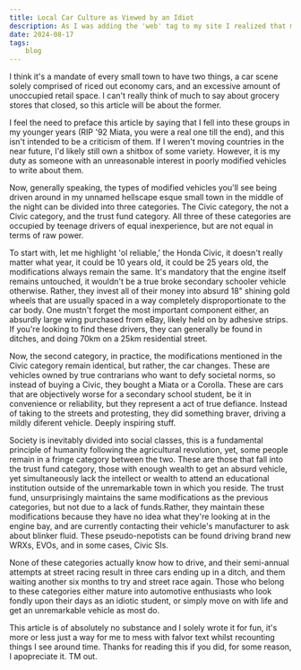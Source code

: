 ```yaml
---
title: Local Car Culture as Viewed by an Idiot
description: As I was adding the 'web' tag to my site I realized that my web section and blog section were identical, so I figured I should talk about something new. Here it is, an article about shoddily put together vehicles predominently owned by secondary school students, which I somehow always see around town. I literally have no idea who will read this, it sounded more interesting in my head. This article has no real meaning, and there'll still be another article today.
date: 2024-08-17
tags: 
    blog
---
```


I think it's a mandate of every small town to have two things, a car scene solely comprised of riced out economy cars, and an excessive amount of unoccupied retail space. I can't really think of much to say about grocery stores that closed, so this article will be about the former.

I feel the need to preface this article by saying that I fell into these groups in my younger years (RIP '92 Miata, you were a real one till the end), and this isn't intended to be a criticism of them. If I weren't moving countries in the near future, I'd likely still own a shitbox of some variety. However, it is my duty as someone with an unreasonable interest in poorly modified vehicles to write about them.

Now, generally speaking, the types of modified vehicles you'll see being driven around in my unnamed hellscape esque small town in the middle of the night can be divided into three categories. The Civic category, the not a Civic category, and the trust fund category. All three of these categories are occupied by teenage drivers of equal inexperience, but are not equal in terms of raw power.

To start with, let me highlight 'ol reliable,' the Honda Civic, it doesn't really matter what year, it could be 10 years old, it could be 25 years old, the modifications always remain the same. It's mandatory that the engine itself remains untouched, it wouldn't be a true broke secondary schooler vehicle otherwise. Rather, they invest all of their money into absurd 18" shining gold wheels that are usually spaced in a way completely disproportionate to the car body. One mustn't forget the most important component either, an absurdly large wing purchased from eBay, likely held on by adhesive strips. If you're looking to find these drivers, they can generally be found in ditches, and doing 70km on a 25km residential street.

Now, the second category, in practice, the modifications mentioned in the Civic category remain identical, but rather, the car changes. These are vehicles owned by true contrarians who want to defy societal norms, so instead of buying a Civic, they bought a Miata or a Corolla. These are cars that are objectively worse for a secondary school student, be it in convenience or reliability, but they represent a act of true defiance. Instead of taking to the streets and protesting, they did something braver, driving a mildly diferent vehicle. Deeply inspiring stuff.

Society is inevitably divided into social classes, this is a fundamental principle of humanity following the agricultural revolution, yet, some people remain in a fringe category between the two. These are those that fall into the trust fund category, those with enough wealth to get an absurd vehicle, yet simultaneously lack the intellect or wealth to attend an educational institution outside of the unremarkable town in which you reside. The trust fund, unsurprisingly maintains the same modifications as the previous categories, but not due to a lack of funds.Rather, they maintain these modifications because they have no idea what they're looking at in the engine bay, and are currently contacting their vehicle's manufacturer to ask about blinker fluid. These pseudo-nepotists can be found driving brand new WRXs, EVOs, and in some cases, Civic SIs. 

None of these categories actually know how to drive, and their semi-annual attempts at street racing result in three cars ending up in a ditch, and them waiting another six months to try and street race again. Those who belong to these categories either mature into automotive enthusiasts who look fondly upon their days as an idiotic student, or simply move on with life and get an unremarkable vehicle as most do. 

This article is of absolutely no substance and I solely wrote it for fun, it's more or less just a way for me to mess with falvor text whilst recounting things I see around time. Thanks for reading this if you did, for some reason, I apopreciate it. TM out.